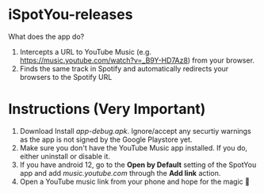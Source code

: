 # iSpotYou-releases

What does the app do?
1. Intercepts a URL to YouTube Music (e.g. https://music.youtube.com/watch?v=_B9Y-HD7Az8) from your browser.
2. Finds the same track in Spotify and automatically redirects your browsers to the Spotify URL

# Instructions (Very Important)
1. Download Install _app-debug.apk_. Ignore/accept any securtiy warnings as the app is not signed by the Google Playstore yet.   
2. Make sure you don't have the YouTube Music app installed. If you do, either uninstall or disable it. 
3. If you have android 12, go to the  **Open by Default** setting of the SpotYou app and add _music.youtube.com_ through the **Add link** action. 
4. Open a YouTube music link from your phone and hope for the magic 🤞

